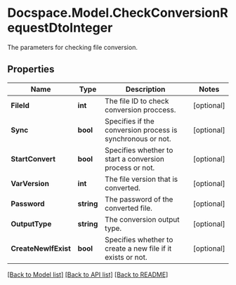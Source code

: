 # Docspace.Model.CheckConversionRequestDtoInteger
The parameters for checking file conversion.

## Properties

Name | Type | Description | Notes
------------ | ------------- | ------------- | -------------
**FileId** | **int** | The file ID to check conversion proccess. | [optional] 
**Sync** | **bool** | Specifies if the conversion process is synchronous or not. | [optional] 
**StartConvert** | **bool** | Specifies whether to start a conversion process or not. | [optional] 
**VarVersion** | **int** | The file version that is converted. | [optional] 
**Password** | **string** | The password of the converted file. | [optional] 
**OutputType** | **string** | The conversion output type. | [optional] 
**CreateNewIfExist** | **bool** | Specifies whether to create a new file if it exists or not. | [optional] 

[[Back to Model list]](../README.md#documentation-for-models) [[Back to API list]](../README.md#documentation-for-api-endpoints) [[Back to README]](../README.md)

